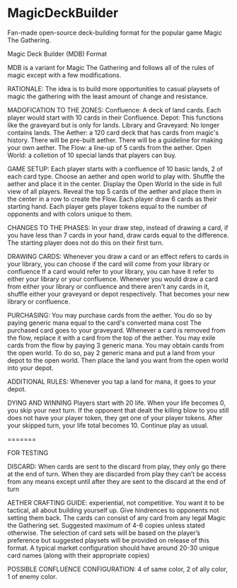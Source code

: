 # MagicDeckBuilder
Fan-made open-source deck-building format for the popular game Magic The Gathering.

Magic Deck Builder (MDB) Format

MDB is a variant for Magic The Gathering and follows all of the rules of magic except with a few modifications.

RATIONALE:
The idea is to build more opportunities to casual playsets of magic the gathering with the least amount of change and resistance.

MADOFICATION TO THE ZONES:
Confluence: A deck of land cards. Each player would start with 10 cards in their Confluence.
Depot: This functions like the graveyard but is only for lands.
Library and Graveyard: No longer contains lands.
The Aether: a 120 card deck that has cards from magic's history.
    There will be pre-built aether.
    There will be a guideline for making your own aether.
The Flow: a line-up of 5 cards from the aether.
Open World: a colletion of 10 special lands that players can buy.

GAME SETUP:
Each player starts with a confluence of 10 basic lands, 2 of each card type.
Choose an aether and open world to play with.
    Shuffle the aether and place it in the center.
    Display the Open World in the side in full view of all players.
Reveal the top 5 cards of the aether and place them in the center in a row to create the Flow.
Each player draw 6 cards as their starting hand.
Each player gets player tokens equal to the number of opponents and with colors unique to them.

CHANGES TO THE PHASES:
In your draw step, instead of drawing a card, if you have less than 7 cards in your hand, draw cards equal to the difference.
    The starting player does not do this on their first turn.

DRAWING CARDS:
Whenever you draw a card or an effect refers to cards in your library, you can choose if the card will come from your library or confluence
If a card would refer to your library, you can have it refer to either your library or your confluence.
Whenever you would draw a card from either your library or confluence and there aren't any cards in it, shuffle either your graveyard or depot respectively. That becomes your new library or confluence.

PURCHASING:
You may purchase cards from the aether.
    You do so by paying generic mana equal to the card's converted mana cost
    The purchased card goes to your graveyard.
Whenever a card is removed from the flow, replace it with a card from the top of the aether.
You may exile cards from the flow by paying 3 generic mana.
You may obtain cards from the open world.
    To do so, pay 2 generic mana and put a land from your depot to the open world.
    Then place the land you want from the open world into your depot.

ADDITIONAL RULES:
Whenever you tap a land for mana, it goes to your depot.

DYING AND WINNING
Players start with 20 life.
When your life becomes 0, you skip your next turn. 
    If the opponent that dealt the killing blow to you still does not have your player token, they get one of your player tokens.
    After your skipped turn, your life total becomes 10.
    Continue play as usual.

=======

FOR TESTING

DISCARD:
When cards are sent to the discard from play, they only go there at the end of turn. When they are discarded from play they can’t be access from any means except until after they are sent to the discard at the end of turn
    
AETHER CRAFTING GUIDE:
experiential, not competitive. You want it to be tactical, all about building yourself up. Give hindrences to opponents not setting them back.
The cards can consist of any card from any legal Magic the Gathering set. Suggested maximum of 4-6 copies unless stated otherwise.
The selection of card sets will be based on the player’s preference but suggested playsets will be provided on release of this format.
A typical market configuration should have around 20-30 unique card names (along with their appropriate copies)

POSSIBLE CONFLUENCE CONFIGURATION:
4 of same color, 2 of ally color, 1 of enemy color.

